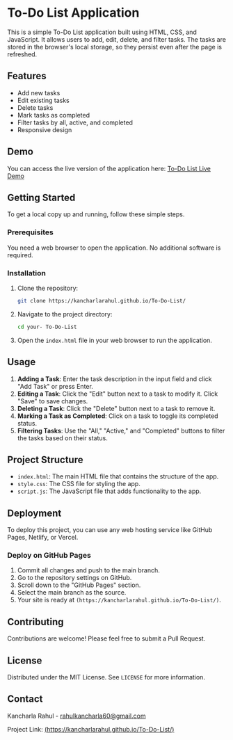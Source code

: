 # To-Do List Application

This is a simple To-Do List application built using HTML, CSS, and JavaScript. It allows users to add, edit, delete, and filter tasks. The tasks are stored in the browser's local storage, so they persist even after the page is refreshed.

## Features

- Add new tasks
- Edit existing tasks
- Delete tasks
- Mark tasks as completed
- Filter tasks by all, active, and completed
- Responsive design

## Demo

You can access the live version of the application here: [To-Do List Live Demo](https://kancharlarahul.github.io/To-Do-List/)

## Getting Started

To get a local copy up and running, follow these simple steps.

### Prerequisites

You need a web browser to open the application. No additional software is required.

### Installation

1. Clone the repository:
    ```bash
    git clone https://kancharlarahul.github.io/To-Do-List/
    ```
2. Navigate to the project directory:
    ```bash
    cd your- To-Do-List
    ```
3. Open the `index.html` file in your web browser to run the application.

## Usage

1. **Adding a Task**: Enter the task description in the input field and click "Add Task" or press Enter.
2. **Editing a Task**: Click the "Edit" button next to a task to modify it. Click "Save" to save changes.
3. **Deleting a Task**: Click the "Delete" button next to a task to remove it.
4. **Marking a Task as Completed**: Click on a task to toggle its completed status.
5. **Filtering Tasks**: Use the "All," "Active," and "Completed" buttons to filter the tasks based on their status.

## Project Structure

- `index.html`: The main HTML file that contains the structure of the app.
- `style.css`: The CSS file for styling the app.
- `script.js`: The JavaScript file that adds functionality to the app.

## Deployment

To deploy this project, you can use any web hosting service like GitHub Pages, Netlify, or Vercel.

### Deploy on GitHub Pages

1. Commit all changes and push to the main branch.
2. Go to the repository settings on GitHub.
3. Scroll down to the "GitHub Pages" section.
4. Select the main branch as the source.
5. Your site is ready at `(https://kancharlarahul.github.io/To-Do-List/)`.

## Contributing

Contributions are welcome! Please feel free to submit a Pull Request.

## License

Distributed under the MIT License. See `LICENSE` for more information.

## Contact

Kancharla Rahul - [rahulkancharla60@gmail.com](mailto:rahulkancharla60@gmail.com)

Project Link: [(https://kancharlarahul.github.io/To-Do-List/)](https://kancharlarahul.github.io/To-Do-List/)
